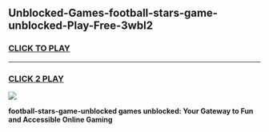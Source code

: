 
## Unblocked-Games-football-stars-game-unblocked-Play-Free-3wbl2
<h3>
<a href="https://premium76.site?title=football-stars-game-unblocked&ref=22A">CLICK TO PLAY</a></h3>
<hr>

<h3>
<a href="https://premium76.site?title=football-stars-game-unblocked&ref=22A">CLICK 2 PLAY</a>
  
</h3>

<a href="https://premium76.site?title=football-stars-game-unblocked&ref=22A"><img src="https://clearcache.store/games.png"></a>


**football-stars-game-unblocked games unblocked: Your Gateway to Fun and Accessible Online Gaming**
